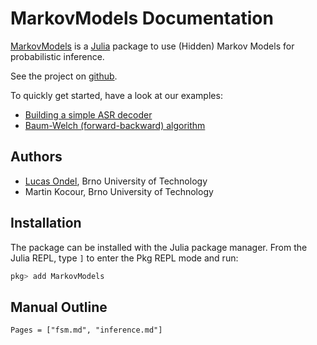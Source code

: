 # MarkovModels Documentation

[MarkovModels](https://github.com/BUTSpeechFIT/MarkovModels) is a
[Julia](https://julialang.org/) package to use (Hidden) Markov Models
for probabilistic inference.

See the project on [github](https://github.com/BUTSpeechFIT/MarkovModels).

To quickly get started, have a look at our examples:
* [Building a simple ASR decoder](https://github.com/BUTSpeechFIT/MarkovModels/blob/master/examples/demo.ipynb)
* [Baum-Welch (forward-backward) algorithm](https://github.com/BUTSpeechFIT/MarkovModels/blob/master/examples/inference.ipynb)

## Authors

* [Lucas Ondel](https://lucasondel.github.io), Brno University of Technology
* Martin Kocour, Brno University of Technology

## Installation

The package can be installed with the Julia package manager. From the
Julia REPL, type `]` to enter the Pkg REPL mode and run:
```julia
pkg> add MarkovModels
```

## Manual Outline

```@contents
Pages = ["fsm.md", "inference.md"]
```

